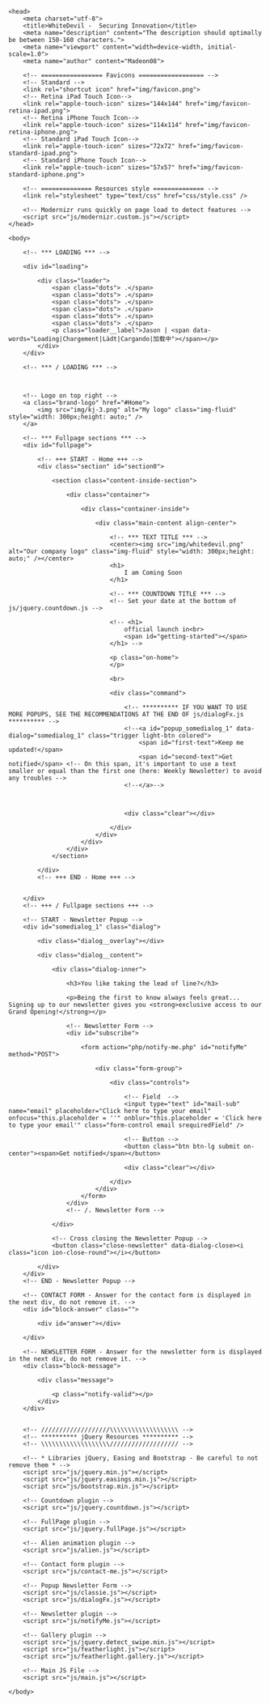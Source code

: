 <!DOCTYPE html>
<!--
* SAPHIR - The Coming Soon Template
* Build Date: May 2018
* Last Update: May 2018
* Author: Madeon08
* Copyright (C) 2018-2XXX Madeon08
* This is a premium product available exclusively here : https://themeforest.net/user/Madeon08/portfolio
* -->
<html lang="zxx" class="no-js">

	<head>
		<meta charset="utf-8">
		<title>WhiteDevil -  Securing Innovation</title>
		<meta name="description" content="The description should optimally be between 150-160 characters.">
        <meta name="viewport" content="width=device-width, initial-scale=1.0">
        <meta name="author" content="Madeon08">

        <!-- ================= Favicons ================== -->
        <!-- Standard -->
        <link rel="shortcut icon" href="img/favicon.png">
        <!-- Retina iPad Touch Icon-->
        <link rel="apple-touch-icon" sizes="144x144" href="img/favicon-retina-ipad.png">
        <!-- Retina iPhone Touch Icon-->
        <link rel="apple-touch-icon" sizes="114x114" href="img/favicon-retina-iphone.png">
        <!-- Standard iPad Touch Icon--> 
        <link rel="apple-touch-icon" sizes="72x72" href="img/favicon-standard-ipad.png">
        <!-- Standard iPhone Touch Icon--> 
        <link rel="apple-touch-icon" sizes="57x57" href="img/favicon-standard-iphone.png">

		<!-- ============== Resources style ============== -->
		<link rel="stylesheet" type="text/css" href="css/style.css" />

		<!-- Modernizr runs quickly on page load to detect features -->
		<script src="js/modernizr.custom.js"></script>
	</head>

	<body>

		<!-- *** LOADING *** -->

		<div id="loading">

			<div class="loader">
				<span class="dots">	.</span>
				<span class="dots">	.</span>
				<span class="dots">	.</span>
				<span class="dots">	.</span>
				<span class="dots">	.</span>
				<span class="dots">	.</span>
				<p class="loader__label">Jason | <span data-words="Loading|Chargement|Lädt|Cargando|加载中"></span></p>
			</div>
		</div>

		<!-- *** / LOADING *** -->

		

		<!-- Logo on top right -->
		<a class="brand-logo" href="#Home">
			<img src="img/kj-3.png" alt="My logo" class="img-fluid" style="width: 300px;height: auto;" />
		</a>

		<!-- *** Fullpage sections *** -->
		<div id="fullpage">

			<!-- +++ START - Home +++ -->
			<div class="section" id="section0">

				<section class="content-inside-section">

					<div class="container">

						<div class="container-inside">

							<div class="main-content align-center">

								<!-- *** TEXT TITLE *** -->
								<center><img src="img/whitedevil.png" alt="Our company logo" class="img-fluid" style="width: 300px;height: auto;" /></center>
								<h1>
									I am Coming Soon
								</h1>

								<!-- *** COUNTDOWN TITLE *** -->
								<!-- Set your date at the bottom of js/jquery.countdown.js -->

								<!-- <h1>
									official launch in<br>
									<span id="getting-started"></span>
								</h1> -->

								<p class="on-home">
								</p>

								<br>

								<div class="command">

									<!-- ********** IF YOU WANT TO USE MORE POPUPS, SEE THE RECOMMENDATIONS AT THE END OF js/dialogFx.js ********** -->
									<!--<a id="popup_somedialog_1" data-dialog="somedialog_1" class="trigger light-btn colored">
										<span id="first-text">Keep me updated!</span>
										<span id="second-text">Get notified</span> <!-- On this span, it's important to use a text smaller or equal than the first one (here: Weekly Newsletter) to avoid any troubles -->
									<!--</a>-->

									

									<div class="clear"></div>

								</div>
							</div>
						</div>
					</div>
				</section>

			</div>
			<!-- +++ END - Home +++ -->

			
		</div>
		<!-- +++ / Fullpage sections +++ -->

		<!-- START - Newsletter Popup -->
		<div id="somedialog_1" class="dialog">

			<div class="dialog__overlay"></div>
					
			<div class="dialog__content">
						
				<div class="dialog-inner">
							
					<h3>You like taking the lead of line?</h3>
							
					<p>Being the first to know always feels great... Signing up to our newsletter gives you <strong>exclusive access to our Grand Opening!</strong></p>

					<!-- Newsletter Form -->
					<div id="subscribe">

		                <form action="php/notify-me.php" id="notifyMe" method="POST">

		                    <div class="form-group">

		                        <div class="controls">
		                            
		                        	<!-- Field  -->
		                        	<input type="text" id="mail-sub" name="email" placeholder="Click here to type your email" onfocus="this.placeholder = ''" onblur="this.placeholder = 'Click here to type your email'" class="form-control email srequiredField" />

		                            <!-- Button -->
		                            <button class="btn btn-lg submit on-center"><span>Get notified</span></button>

		                            <div class="clear"></div>

		                        </div>
		                    </div>
		                </form>
        			</div>
        			<!-- /. Newsletter Form -->

				</div>

				<!-- Cross closing the Newsletter Popup -->
				<button class="close-newsletter" data-dialog-close><i class="icon ion-close-round"></i></button>

			</div>		
		</div>
		<!-- END - Newsletter Popup -->

		<!-- CONTACT FORM - Answer for the contact form is displayed in the next div, do not remove it. -->       
        <div id="block-answer" class="">

            <div id="answer"></div>

        </div>

		<!-- NEWSLETTER FORM - Answer for the newsletter form is displayed in the next div, do not remove it. -->
		<div class="block-message">

			<div class="message">

				<p class="notify-valid"></p>
			</div>
		</div>

		
		<!-- ///////////////////\\\\\\\\\\\\\\\\\\\ -->
        <!-- ********** jQuery Resources ********** -->
        <!-- \\\\\\\\\\\\\\\\\\\/////////////////// -->

        <!-- * Libraries jQuery, Easing and Bootstrap - Be careful to not remove them * -->
        <script src="js/jquery.min.js"></script>
        <script src="js/jquery.easings.min.js"></script>
        <script src="js/bootstrap.min.js"></script>

		<!-- Countdown plugin -->
		<script src="js/jquery.countdown.js"></script>

		<!-- FullPage plugin -->
		<script src="js/jquery.fullPage.js"></script>

        <!-- Alien animation plugin -->
        <script src="js/alien.js"></script>

		<!-- Contact form plugin -->
		<script src="js/contact-me.js"></script>

		<!-- Popup Newsletter Form -->
		<script src="js/classie.js"></script>
		<script src="js/dialogFx.js"></script>

		<!-- Newsletter plugin -->
		<script src="js/notifyMe.js"></script>

		<!-- Gallery plugin -->
		<script src="js/jquery.detect_swipe.min.js"></script>
		<script src="js/featherlight.js"></script> 
		<script src="js/featherlight.gallery.js"></script>

		<!-- Main JS File -->
		<script src="js/main.js"></script>

	</body>

</html>
